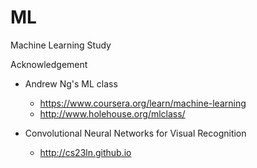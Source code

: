 # ML
Machine Learning Study

Acknowledgement
 - Andrew Ng's ML class
   - https://www.coursera.org/learn/machine-learning
   - http://www.holehouse.org/mlclass/

 - Convolutional Neural Networks for Visual Recognition
   - http://cs23ln.github.io